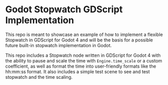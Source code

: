 # Godot Stopwatch GDScript Implementation

This repo is meant to showcase an example of how to implement a flexible Stopwatch in GDScript for Godot 4 and will be the basis for a possible future built-in stopwatch implementation in Godot.

This repo includes a Stopwatch node written in GDScript for Godot 4 with the ability to pause and scale the time with `Engine.time_scale` or a custom coefficient, as well as format the time into user-friendly formats like the hh:mm:ss format. It also includes a simple test scene to see and test stopwatch and the time scaling.
